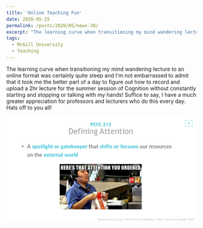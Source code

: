 ```yaml
---
title: 'Online Teaching Fun'
date: 2020-05-25
permalink: /posts/2020/05/news-30/
excerpt: "The learning curve when transitioning my mind wandering lecture to an online format was certainly quite steep and I'm not embarrassed to admit that it took me the better part of a day to figure out how to record and upload a 2hr lecture for the summer session of Cognition without constantly starting and stopping or talking with my hands! Suffice to say, I have a much greater appreciation for professors and lecturers who do this every day. Hats off to you all!<br><br><img src='/images/posts/2020_05_lecture1.jpg'><br><br>"
tags:
  - McGill University
  - Teaching
---
```


The learning curve when transitioning my mind wandering lecture to an online format was certainly quite steep and I'm not embarrassed to admit that it took me the better part of a day to figure out how to record and upload a 2hr lecture for the summer session of Cognition without constantly starting and stopping or talking with my hands! Suffice to say, I have a much greater appreciation for professors and lecturers who do this every day. Hats off to you all!

![internal](/images/posts/2020_05_lecture1.jpg)